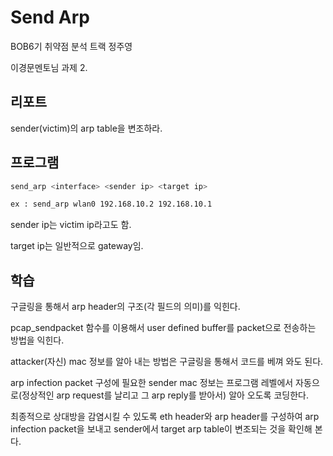 # Send Arp
BOB6기 취약점 분석 트랙 정주영

이경문멘토님 과제 2.


## 리포트
sender(victim)의 arp table을 변조하라.

## 프로그램
```sh
send_arp <interface> <sender ip> <target ip>
```
```sh
ex : send_arp wlan0 192.168.10.2 192.168.10.1
```

sender ip는 victim ip라고도 함.

target ip는 일반적으로 gateway임.

## 학습

구글링을 통해서 arp header의 구조(각 필드의 의미)를 익힌다.

pcap_sendpacket 함수를 이용해서 user defined buffer를 packet으로 전송하는 방법을 익힌다.

attacker(자신) mac 정보를 알아 내는 방법은 구글링을 통해서 코드를 베껴 와도 된다.

arp infection packet 구성에 필요한 sender mac 정보는 프로그램 레벨에서 자동으로(정상적인 arp request를 날리고 그 arp reply를 받아서) 알아 오도록 코딩한다.

최종적으로 상대방을 감염시킬 수 있도록 eth header와 arp header를 구성하여 arp infection packet을 보내고 sender에서 target arp table이 변조되는 것을 확인해 본다.
